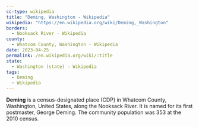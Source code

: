 ```yaml
---
cc-type: wikipedia
title: "Deming, Washington - Wikipedia"
wikipedia: "https://en.wikipedia.org/wiki/Deming,_Washington"
borders:
  - Nooksack River - Wikipedia
county:
  - Whatcom County, Washington - Wikipedia
date: 2023-04-25
permalink: /en.wikipedia.org/wiki/:title
state:
  - Washington (state) - Wikipedia
tags:
  - Deming
  - Wikipedia
---
```

**Deming** is a census-designated place (CDP) in Whatcom County, Washington, United States, along the Nooksack River. It is named for its first postmaster, George Deming. The community population was 353 at the 2010 census.